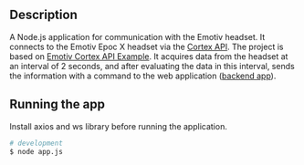## Description

A Node.js application for communication with the Emotiv headset. It connects to the Emotiv Epoc X headset via the [Cortex API](https://emotiv.gitbook.io/cortex-api/). The project is based on [Emotiv Cortex API Example](https://github.com/Emotiv/cortex-v2-example). It acquires data from the headset at an interval of 2 seconds, and after evaluating the data in this interval, sends the information with a command to the web application ([backend app](https://github.com/terez2/keyboard-backend)).


## Running the app

Install axios and ws library before running the application.

```bash
# development
$ node app.js
```
